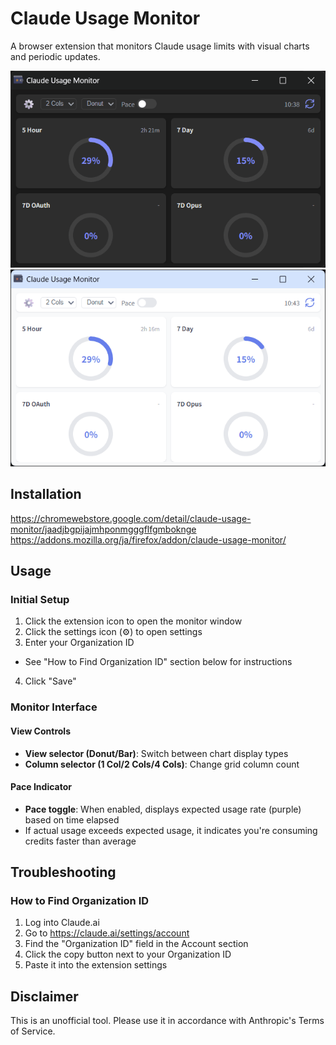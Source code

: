# Claude Usage Monitor

A browser extension that monitors Claude usage limits with visual charts and periodic updates.

![Screen shot](screenshot.png)  
![Screen shot](screenshot2.png)

## Installation

https://chromewebstore.google.com/detail/claude-usage-monitor/jaadjbgpijajmhponmgggflfgmboknge
https://addons.mozilla.org/ja/firefox/addon/claude-usage-monitor/

## Usage

### Initial Setup

1. Click the extension icon to open the monitor window
2. Click the settings icon (⚙️) to open settings
3. Enter your Organization ID
  - See "How to Find Organization ID" section below for instructions
4. Click "Save"

### Monitor Interface

#### View Controls

- **View selector (Donut/Bar)**: Switch between chart display types
- **Column selector (1 Col/2 Cols/4 Cols)**: Change grid column count

#### Pace Indicator

- **Pace toggle**: When enabled, displays expected usage rate (purple) based on time elapsed
- If actual usage exceeds expected usage, it indicates you're consuming credits faster than average

## Troubleshooting

### How to Find Organization ID
1. Log into Claude.ai
2. Go to https://claude.ai/settings/account
3. Find the "Organization ID" field in the Account section
4. Click the copy button next to your Organization ID
5. Paste it into the extension settings

## Disclaimer

This is an unofficial tool. Please use it in accordance with Anthropic's Terms of Service.
